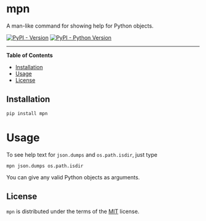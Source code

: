 # mpn

A man-like command for showing help for Python objects.

[![PyPI - Version](https://img.shields.io/pypi/v/mpn.svg)](https://pypi.org/project/mpn)
[![PyPI - Python Version](https://img.shields.io/pypi/pyversions/mpn.svg)](https://pypi.org/project/mpn)

-----

**Table of Contents**

- [Installation](#installation)
- [Usage](#usage)
- [License](#license)

## Installation

```console
pip install mpn
```

# Usage

To see help text for `json.dumps` and `os.path.isdir`, just type

```console
mpn json.dumps os.path.isdir
```

You can give any valid Python objects as arguments.

## License

`mpn` is distributed under the terms of the [MIT](https://spdx.org/licenses/MIT.html) license.
